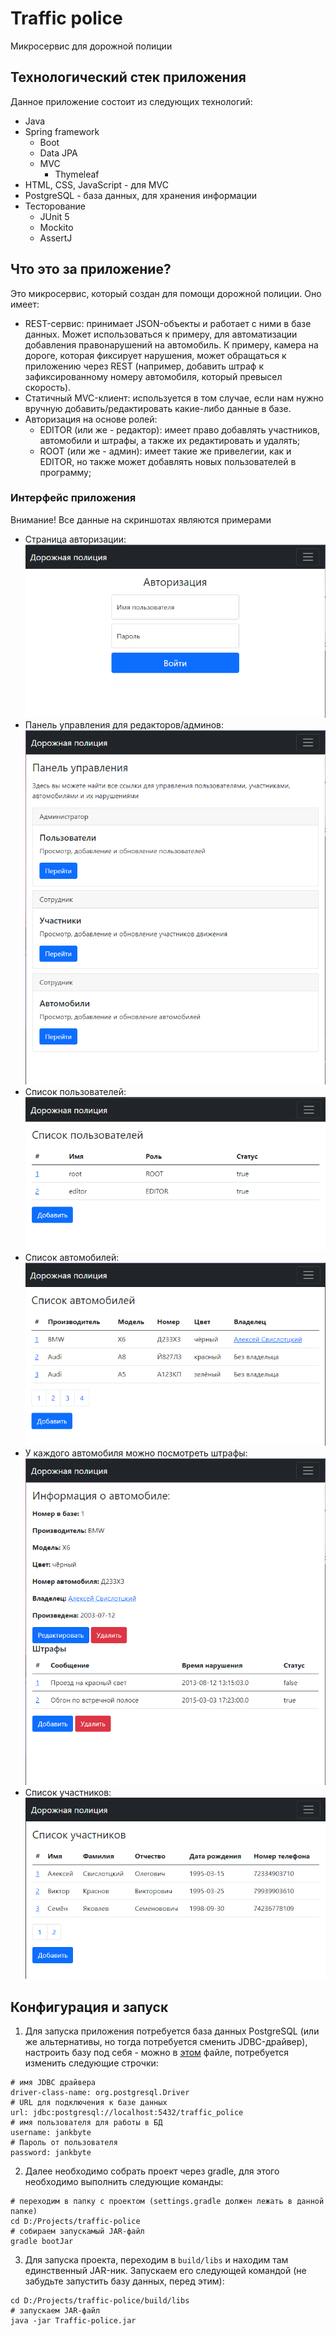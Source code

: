 # Traffic police
Микросервис для дорожной полиции
## Технологический стек приложения
Данное приложение состоит из следующих технологий:
* Java
* Spring framework
  * Boot
  * Data JPA
  * MVC
    * Thymeleaf
* HTML, CSS, JavaScript - для MVC
* PostgreSQL - база данных, для хранения информации
* Тесторование
  * JUnit 5
  * Mockito
  * AssertJ
## Что это за приложение?
Это микросервис, который создан для помощи дорожной полиции.
Оно имеет:
* REST-сервис: принимает JSON-объекты и работает с ними в базе данных. Может использоваться к примеру, для автоматизации добавления правонарушений на автомобиль. К примеру, камера на дороге, которая фиксирует нарушения, может обращаться к приложению через REST (например, добавить штраф к зафиксированному номеру автомобиля, который превысел скорость).
* Статичный MVC-клиент: используется в том случае, если нам нужно вручную добавить/редактировать какие-либо данные в базе.
* Авторизация на основе ролей:
  * EDITOR (или же - редактор): имеет право добавлять участников, автомобили и штрафы, а также их редактировать и удалять;
  * ROOT (или же - админ): имеет такие же привелегии, как и EDITOR, но также может добавлять новых пользователей в программу;
### Интерфейс приложения
Внимание! Все данные на скриншотах являются примерами
* Страница авторизации: \
![auth](https://github.com/Jankbyte/traffic-police/blob/main/github-res/images/auth.png)
* Панель управления для редакторов/админов: \
![auth](https://github.com/Jankbyte/traffic-police/blob/main/github-res/images/panel.png)
* Список пользователей: \
![auth](https://github.com/Jankbyte/traffic-police/blob/main/github-res/images/users.png)
* Список автомобилей: \
![auth](https://github.com/Jankbyte/traffic-police/blob/main/github-res/images/cars.png)
* У каждого автомобиля можно посмотреть штрафы: \
![auth](https://github.com/Jankbyte/traffic-police/blob/main/github-res/images/violations.png)
* Список участников: \
![auth](https://github.com/Jankbyte/traffic-police/blob/main/github-res/images/persons.png)
## Конфигурация и запуск
1. Для запуска приложения потребуется база данных PostgreSQL (или же альтернативы, но тогда потребуется сменить JDBC-драйвер), настроить базу под себя - можно в [этом] файле, потребуется изменить следующие строчки:
```
# имя JDBC драйвера
driver-class-name: org.postgresql.Driver
# URL для подключения к базе данных
url: jdbc:postgresql://localhost:5432/traffic_police
# имя пользователя для работы в БД
username: jankbyte
# Пароль от пользователя
password: jankbyte
```
2. Далее необходимо собрать проект через gradle, для этого необходимо выполнить следующие команды:
```
# переходим в папку с проектом (settings.gradle должен лежать в данной папке)
cd D:/Projects/traffic-police
# собираем запускамый JAR-файл
gradle bootJar
```
3. Для запуска проекта, переходим в ```build/libs``` и находим там единственный JAR-ник. Запускаем его следующей командой (не забудьте запустить базу данных, перед этим):
```
cd D:/Projects/traffic-police/build/libs
# запускаем JAR-файл
java -jar Traffic-police.jar
```
[этом]: https://github.com/Jankbyte/traffic-police/blob/main/src/main/resources/application.yml

